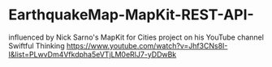 # EarthquakeMap-MapKit-REST-API-
influenced by Nick Sarno's MapKit for Cities project on his YouTube channel Swiftful Thinking
https://www.youtube.com/watch?v=Jhf3CNs8I-I&list=PLwvDm4Vfkdpha5eVTjLM0eRlJ7-yDDwBk
